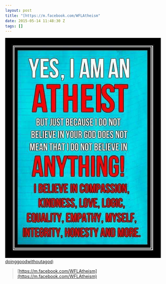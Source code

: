 ```yaml
---
layout: post
title: "[https://m.facebook.com/WFLAtheism"
date: 2015-05-14 11:48:30 Z
tags: []
---
```

![](/media/2015/05/118939171894.jpg)
[doinggoodwithoutagod](http://doinggoodwithoutagod.tumblr.com/post/118936897358/https-m-facebook-com-wflatheism):

> [https://m.facebook.com/WFLAtheism](https://m.facebook.com/WFLAtheism)
